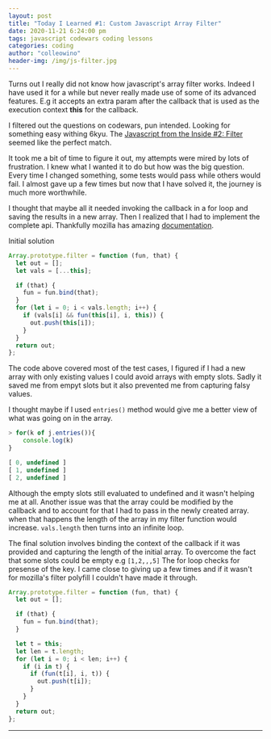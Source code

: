 ```yaml
---
layout: post
title: "Today I Learned #1: Custom Javascript Array Filter"
date: 2020-11-21 6:24:00 pm
tags: javascript codewars coding lessons
categories: coding
author: "colleowino"
header-img: /img/js-filter.jpg
---
```


Turns out I really did not know how javascript's array filter works. Indeed I have used it for a while
but never really made use of some of its advanced features. E.g it accepts an extra param after the callback
that is used as the execution context **this** for the callback.

I filtered out the questions on codewars, pun intended. Looking for something easy withing 6kyu.
The [Javascript from the Inside #2: Filter](https://www.codewars.com/kata/55afe435d2ce100356000032/train/javascript)
seemed like the perfect match.

It took me a bit of time to figure it out, my attempts were mired by lots of frustration. I knew what I wanted it to do
but how was the big question. Every time I changed something, some tests would pass while others would fail.
I almost gave up a few times but now that I have solved it, the journey is much more worthwhile.

I thought that maybe all it needed invoking the callback in a for loop and saving the results in a new array.
Then I realized that I had to implement the complete api. Thankfully mozilla has amazing [documentation](https://developer.mozilla.org/en-US/docs/Web/JavaScript/Reference/Global_Objects/Array/filter).

Initial solution

```js
Array.prototype.filter = function (fun, that) {
  let out = [];
  let vals = [...this];

  if (that) {
    fun = fun.bind(that);
  }
  for (let i = 0; i < vals.length; i++) {
    if (vals[i] && fun(this[i], i, this)) {
      out.push(this[i]);
    }
  }
  return out;
};
```

The code above covered most of the test cases, I figured if I had a new array with only existing values I could avoid arrays with empty slots.
Sadly it saved me from empyt slots but it also prevented me from capturing falsy values.

I thought maybe if I used `entries()` method would give me a better view of what was going on in the array.

```js
> for(k of j.entries()){
    console.log(k)
}

[ 0, undefined ]
[ 1, undefined ]
[ 2, undefined ]
```

Although the empty slots still evaluated to undefined and it wasn't helping me at all.
Another issue was that the array could be modified by the callback and to account for that I had to pass in the newly created array.
when that happens the length of the array in my filter function would increase. `vals.length` then turns into an infinite loop.

The final solution involves binding the context of the callback if it was provided and capturing the length of the initial array.
To overcome the fact that some slots could be empty e.g `[1,2,,,5]` The for loop checks for presense of the key.
I came close to giving up a few times and if it wasn't for mozilla's filter polyfill I couldn't have made it through.

```js
Array.prototype.filter = function (fun, that) {
  let out = [];

  if (that) {
    fun = fun.bind(that);
  }

  let t = this;
  let len = t.length;
  for (let i = 0; i < len; i++) {
    if (i in t) {
      if (fun(t[i], i, t)) {
        out.push(t[i]);
      }
    }
  }
  return out;
};
```

---
